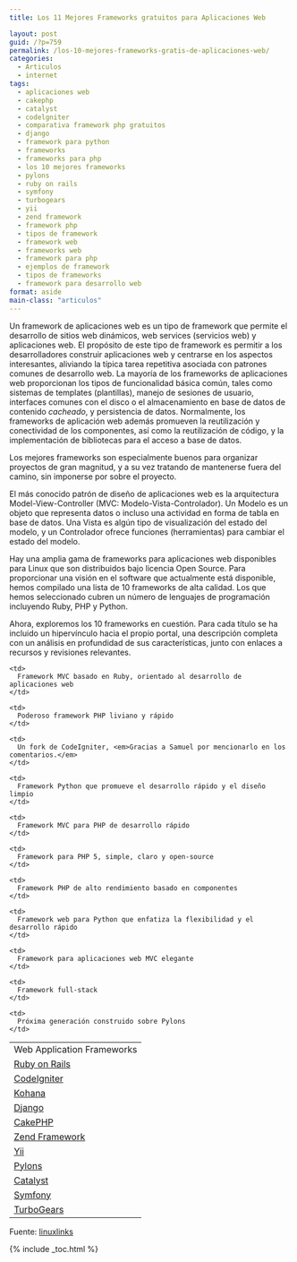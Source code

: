 ```yaml
---
title: Los 11 Mejores Frameworks gratuitos para Aplicaciones Web

layout: post
guid: /?p=759
permalink: /los-10-mejores-frameworks-gratis-de-aplicaciones-web/
categories:
  - Articulos
  - internet
tags:
  - aplicaciones web
  - cakephp
  - catalyst
  - codelgniter
  - comparativa framework php gratuitos
  - django
  - framework para python
  - frameworks
  - frameworks para php
  - los 10 mejores frameworks
  - pylons
  - ruby on rails
  - symfony
  - turbogears
  - yii
  - zend framework
  - framework php
  - tipos de framework
  - framework web
  - frameworks web
  - framework para php
  - ejemplos de framework
  - tipos de frameworks
  - framework para desarrollo web
format: aside
main-class: "articulos"
---
```

Un framework de aplicaciones web es un tipo de framework que permite el desarrollo de sitios web dinámicos, web services (servicios web) y aplicaciones web. El propósito de este tipo de framework es permitir a los desarrolladores construir aplicaciones web y centrarse en los aspectos interesantes, aliviando la típica tarea repetitiva asociada con patrones comunes de desarrollo web. La mayoría de los frameworks de aplicaciones web proporcionan los tipos de funcionalidad básica común, tales como sistemas de templates (plantillas), manejo de sesiones de usuario, interfaces comunes con el disco o el almacenamiento en base de datos de contenido *cacheado*, y persistencia de datos. Normalmente, los frameworks de aplicación web además promueven la reutilización y conectividad de los componentes, así como la reutilización de código, y la implementación de bibliotecas para el acceso a base de datos.

Los mejores frameworks son especialmente buenos para organizar proyectos de gran magnitud, y a su vez tratando de mantenerse fuera del camino, sin imponerse por sobre el proyecto.

El más conocido patrón de diseño de aplicaciones web es la arquitectura Model-View-Controller (MVC: Modelo-Vista-Controlador). Un Modelo es un objeto que representa datos o incluso una actividad en forma de tabla en base de datos. Una Vista es algún tipo de visualización del estado del modelo, y un Controlador ofrece funciones (herramientas) para cambiar el estado del modelo.

Hay una amplia gama de frameworks para aplicaciones web disponibles para Linux que son distribuidos bajo licencia Open Source. Para proporcionar una visión en el software que actualmente está disponible, hemos compilado una lista de 10 frameworks de alta calidad. Los que hemos seleccionado cubren un número de lenguajes de programación incluyendo Ruby, PHP y Python.

Ahora, exploremos los 10 frameworks en cuestión. Para cada título se ha incluido un hipervínculo hacia el propio portal, una descripción completa con un análisis en profundidad de sus características, junto con enlaces a recursos y revisiones relevantes.


<!--ad-->

<table class="aligncenter" border="0" cellspacing="0" cellpadding="5">
  <tr>
    <td rowspan="1" colspan="2">
      Web Application Frameworks
    </td>
  </tr>

  <tr>
    <td>
      <a href="http://www.linuxlinks.com/article/20120525000539219/RubyonRails.html">Ruby on Rails</a>
    </td>

    <td>
      Framework MVC basado en Ruby, orientado al desarrollo de aplicaciones web
    </td>
  </tr>

  <tr>
    <td>
      <a href="http://www.linuxlinks.com/article/20120525000531497/CodeIgniter.html">CodeIgniter</a>
    </td>

    <td>
      Poderoso framework PHP liviano y rápido
    </td>
  </tr>

  <tr>
    <td>
      <a href="http://kohanaframework.org/">Kohana</a>
    </td>

    <td>
      Un fork de CodeIgniter, <em>Gracias a Samuel por mencionarlo en los comentarios.</em>
    </td>
  </tr>

  <tr>
    <td>
      <a href="http://www.linuxlinks.com/article/20120525000545879/Django.html">Django</a>
    </td>

    <td>
      Framework Python que promueve el desarrollo rápido y el diseño limpio
    </td>
  </tr>

  <tr>
    <td>
      <a href="http://www.linuxlinks.com/article/20120525000252509/CakePHP.html">CakePHP</a>
    </td>

    <td>
      Framework MVC para PHP de desarrollo rápido
    </td>
  </tr>

  <tr>
    <td>
      <a href="http://www.linuxlinks.com/article/20120525000536311/ZendFramework.html">Zend Framework</a>
    </td>

    <td>
      Framework para PHP 5, simple, claro y open-source
    </td>
  </tr>

  <tr>
    <td>
      <a href="http://www.linuxlinks.com/article/2012052500054269/Yii.html">Yii</a>
    </td>

    <td>
      Framework PHP de alto rendimiento basado en componentes
    </td>
  </tr>

  <tr>
    <td>
      <a href="http://www.linuxlinks.com/article/2012052500055227/Pylons.html">Pylons</a>
    </td>

    <td>
      Framework web para Python que enfatiza la flexibilidad y el desarrollo rápido
    </td>
  </tr>

  <tr>
    <td>
      <a href="http://www.linuxlinks.com/article/20120525000602635/Catalyst.html">Catalyst</a>
    </td>

    <td>
      Framework para aplicaciones web MVC elegante
    </td>
  </tr>

  <tr>
    <td>
      <a href="http://www.linuxlinks.com/article/20120525000534344/Symfony.html">Symfony</a>
    </td>

    <td>
      Framework full-stack
    </td>
  </tr>

  <tr>
    <td>
      <a href="http://www.linuxlinks.com/article/20120525000548217/TurboGears.html">TurboGears</a>
    </td>

    <td>
      Próxima generación construido sobre Pylons
    </td>
  </tr>
</table>

Fuente: <a href="http://www.linuxlinks.com/article/20120525000054705/ApplicationFrameworks.html" target="_blank">linuxlinks</a>



{% include _toc.html %}
